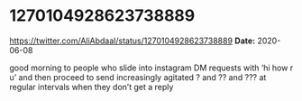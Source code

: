 # 1270104928623738889
https://twitter.com/AliAbdaal/status/1270104928623738889
**Date:** 2020-06-08

good morning to people who slide into instagram DM requests with ‘hi how r u’ and then proceed to send increasingly agitated ? and ?? and ??? at regular intervals when they don’t get a reply
